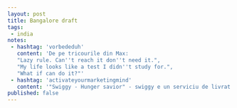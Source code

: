 ```yaml
---
layout: post
title: Bangalore draft
tags: 
 - india
notes:
 - hashtag: 'vorbededuh'
   content: 'De pe tricourile din Max: 
   "Lazy rule. Can''t reach it don''t need it.",
   "My life looks like a test I didn''t study for.",
   "What if can do it?"'
 - hashtag: 'activateyourmarketingmind'
   content: '"Swiggy - Hunger savior" - swiggy e un serviciu de livrat mancare'
published: false
---
```

